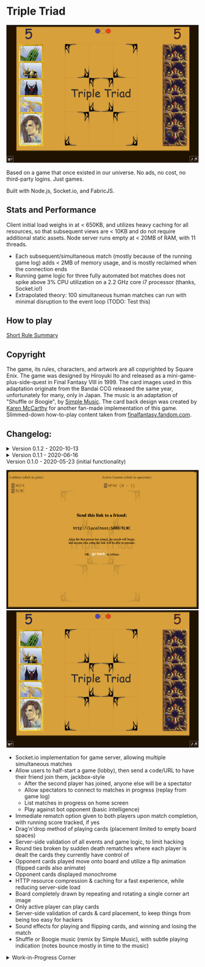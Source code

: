 # Triple Triad

![Version 0.1.0 Game Image](_extra/screenshots/v0.1.0-game.png)

Based on a game that once existed in our universe. No ads, no cost, no third-party logins. Just games.

Built with Node.js, Socket.io, and FabricJS.

## Stats and Performance

Client initial load weighs in at < 650KB, and utilizes heavy caching for all resources, so that subsequent views are < 10KB and do not require additional static assets.
Node server runs empty at < 20MB of RAM, with 11 threads.

- Each subsequent/simultaneous match (mostly because of the running game log) adds < 2MB of memory usage, and is mostly reclaimed when the connection ends
- Running game logic for three fully automated bot matches does not spike above 3% CPU utilization on a 2.2 GHz core i7 processor (thanks, Socket.io!)
- Extrapolated theory: 100 simultaneous human matches can run with minimal disruption to the event loop (TODO: Test this)

## How to play

[Short Rule Summary](http://www.vyseri.com/images/tripletriad2.png)

## Copyright

The game, its rules, characters, and artwork are all copyrighted by Square Enix. The game was designed by Hiroyuki Ito and released as a mini-game-plus-side-quest in Final Fantasy VIII in 1999. The card images used in this adaptation originate from the Bandai CCG released the same year, unfortunately for many, only in Japan. The music is an adaptation of "Shuffle or Boogie", by [Simple Music](https://soundcloud.com/simple-music-4/final-fantasy-8-triple-triad-remix). The card back design was created by [Karen McCarthy](https://www.artstation.com/artwork/8YZbq) for another fan-made implementation of this game. Slimmed-down how-to-play content taken from [finalfantasy.fandom.com](https://finalfantasy.fandom.com/wiki/Triple_Triad_(Final_Fantasy_VIII)).

## Changelog:

<details>
<summary>Version 0.1.2 - 2020-10-13</summary>

- Analytics for completed rounds and matches
- Add HTML metadata
- Adjust tiebreaker power hand to have one weak card, to cut down on ties
- Allow players to choose bot difficulty
- Improve initial card placement logic to potentially protect more than one side
- Allow matches against the bot to be easily spectated, and note which player is the bot, as well as the difficulty
- Add click-to-copy functionality to lobby text
- Add close button & close-on-escape functionality to pop-ups
- Clean up & reduce size of corner background image
- Reduce size of card back & favicon
</details>

<details>
<summary>Version 0.1.1 - 2020-06-16</summary>

- AI improved to always make an immediately beneficial move. Overlapping attack/defense positions are prioritized above all else.

</details>
<summary>Version 0.1.0 - 2020-05-23 (initial functionality)</summary>

![Version 0.1.0 Lobby Image](_extra/screenshots/v0.1.0-lobby.png)
![Version 0.1.0 Game Image](_extra/screenshots/v0.1.0-game.png)

- Socket.io implementation for game server, allowing multiple simultaneous matches
- Allow users to half-start a game (lobby), then send a code/URL to have their friend join them, jackbox-style
  - After the second player has joined, anyone else will be a spectator
  - Allow spectators to connect to matches in progress (replay from game log)
  - List matches in progress on home screen
  - Play against bot opponent (basic intelligence)
- Immediate rematch option given to both players upon match completion, with running score tracked, if yes
- Drag'n'drop method of playing cards (placement limited to empty board spaces)
- Server-side validation of all events and game logic, to limit hacking
- Round ties broken by sudden death rematches where each player is dealt the cards they currently have control of
- Opponent cards played move onto board and utilize a flip animation (flipped cards also animate)
- Opponent cards displayed monochrome
- HTTP resource compression & caching for a fast experience, while reducing server-side load
- Board completely drawn by repeating and rotating a single corner art image
- Only active player can play cards
- Server-side validation of cards & card placement, to keep things from being too easy for hackers
- Sound effects for playing and flipping cards, and winning and losing the match
- Shuffle or Boogie music (remix by Simple Music), with subtle playing indication (notes bounce mostly in time to the music)
</details>

<details>
<summary>Work-in-Progress Corner</summary>

#### TODO List:

- TODO: Analytics for started and abandoned matches
- TODO: Display match ID for in-progress matches
- TODO: Add puh-ting and rrrgh sounds for winning/losing round
- Gracefully handle double-clicking of rematch button
- HALF DONE: Resize all of the elements in the canvas on page resize (especially for orientation changes on phones) I think we still have to take zoom into better account, and everything will line up
- HALF DONE: Advanced AI logic, based on move and card analysis
- Add keyboard/controller support
- Add "hint", for easy mode, that runs the AI function to determine the best move, and highlights the suggested card and location to play it
- Figure out why favicon is requested for each card move
- Add all extended game rule options (Open, Chain, Plus)
- Add minimal stats to main lobby (number of players/matches/final score)
- Perfectly centered game board and title positioning
- Add board background art
- Add effects for clicking rematch buttons, with indicator of if opponent wants a rematch
- Add hover effect outline for target location when dragging card
- Stress tester script, to see how many active games can run at a time, and limit games to that upper bound, to ensure a minimum performance level (https://stackoverflow.com/a/16426868/5334305)

#### Idea Stack:

- Allow users to choose names (maybe from a selection of FF VIII characters, to avoid vulgarity)
- Add 30-second countdown timer per turn + autoplay functionality (initial logic for AI bots, just play the first card found that can capture an opponent's card, or the most defensive card available)
- Allow page refresh without quitting match
- Add fun Final Fantasy VIII facts to push to clients while waiting for a game
- Track stats (plays/captures/losses per card and game mode)?
- Permanently store game results (which would enable saved replays)
- Ability to replay a match from a game log
- Dynamically create all card content (power numbers, name, border)
- Add support and options for Final Fantasy XIV cards and modes

</details>
